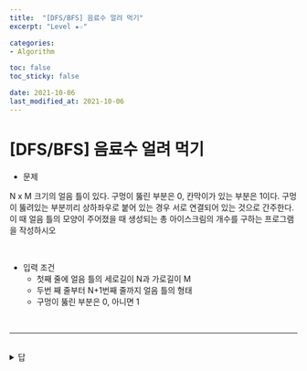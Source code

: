 ```yaml
---
title:  "[DFS/BFS] 음료수 얼려 먹기"
excerpt: "Level ★☆"

categories:
- Algorithm

toc: false
toc_sticky: false

date: 2021-10-06
last_modified_at: 2021-10-06
---
```


# [DFS/BFS] 음료수 얼려 먹기


- 문제

N x M 크기의 얼음 틀이 있다. 구멍이 뚫린 부분은 0, 칸막이가 있는 부분은 1이다.
구멍이 뚫려있는 부분끼리 상하좌우로 붙어 있는 경우 서로 연결되어 있는 것으로 간주한다.
이 때 얼음 틀의 모양이 주어졌을 때 생성되는 총 아이스크림의 개수를 구하는 프로그램을 작성하시오

<br>

- 입력 조건
  - 첫째 줄에 얼음 틀의 세로길이 N과 가로길이 M
  - 두번 째 줄부터 N+1번째 줄까지 얼음 틀의 형태
  - 구멍이 뚫린 부분은 0, 아니면 1

<br>

<hr>

<br>

<details>
<summary>답</summary>
<div markdown="1">
<br>

```python
n, m = map(int, input().split())

# 2차원 리스트 맵 입력받기
graph = []
for i in range(n):
  graph.append(list(map(int, input()))

# DFS로 특정 노드 방문 뒤에 연결된 모드 노드 방문
def DFS(x,y):
  # 주어진 범위 벗어나는 경우 즉시 종료
  if x <= -1 or x >= n or y <= -1 or y >= m:
    return False
  # 현재 노드를 아직 방문하지 않았다면
  if graph[x][y] == 0:
    # 해당 노드 방문 처리
    graph[x][y] = 1
    # 상, 하, 좌, 우 위치 재귀적 호출
    DFS(x-1, y) # 상
    DFS(x+1, y) # 하
    DFS(x, y-1) # 좌
    DFS(x, y+1) # 우
    return True
  return False

# 모든 노드에 음료수 채우기
result = 0
for i in range(n):
  for j in range(m):
    # 현재 위치에서 DFS 수행
    if DFS(i,j) == True:
      result += 1

print(result)
    


```

</div>
</details>